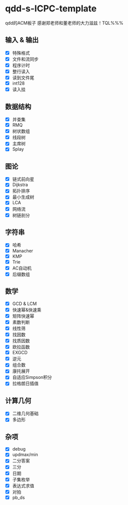 # qdd-s-ICPC-template

qdd的ACM板子
感谢郑老师和董老师的大力滋兹！TQL%%%

## 输入 & 输出

+ [x] 特殊格式
+ [x] 文件和流同步
+ [x] 程序计时
+ [x] 整行读入
+ [x] 读到文件尾
+ [x] int128
+ [x] 读入挂

## 数据结构

+ [x] 并查集
+ [x] RMQ
+ [x] 树状数组
+ [x] 线段树
+ [x] 主席树
+ [x] Splay

## 图论

+ [x] 链式前向星
+ [x] Dijkstra
+ [x] 拓扑排序
+ [x] 最小生成树
+ [x] LCA
+ [x] 网络流
+ [x] 树链剖分

## 字符串

+ [x] 哈希
+ [x] Manacher
+ [x] KMP
+ [x] Trie
+ [x] AC自动机
+ [x] 后缀数组

## 数学

+ [x] GCD & LCM
+ [x] 快速幂&快速乘
+ [x] 矩阵快速幂
+ [x] 素数判断
+ [x] 线性筛
+ [x] 找因数
+ [x] 找质因数
+ [x] 欧拉函数
+ [x] EXGCD
+ [x] 逆元
+ [x] 组合数
+ [x] 康托展开
+ [x] 自适应Simpson积分
+ [x] 拉格朗日插值

## 计算几何

+ [x] 二维几何基础
+ [x] 多边形

## 杂项

+ [x] debug
+ [x] updmax/min
+ [x] 二分答案
+ [x] 三分
+ [x] 日期
+ [x] 子集枚举
+ [x] 表达式求值
+ [x] 对拍
+ [x] pb_ds
